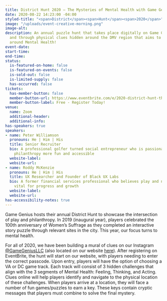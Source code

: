 ```yaml
---
title: District Hunt 2020 – The Mysteries of Mental Health with Game Genius
date: 2020-08-22 14:23:00 -04:00
styled-title: "<span>District</span><span>Hunt</span><span>2020</span>"
image: "/uploads/event-creative-morning.png"
image-alt: 
description: An annual puzzle hunt that takes place digitally on Game Genius' website
  and through physical clues hidden around the DMV region that aims to build awareness
  around Mental Health!
event-date: 
start-time: 
end-time: 
status:
  is-featured-on-home: false
  is-featured-on-events: false
  is-sold-out: false
  is-limited-supply: false
  has-occurred: false
tickets:
  has-member-button: false
  member-button-url: https://www.eventbrite.com/e/2020-district-hunt-the-mysteries-of-mental-health-tickets-117429582041
  member-button-label: Free - Register Today!
venue:
  name: Zoom
  additional-header: 
  additional-info: 
has-speakers: true
speakers:
- name: Peter Williamson
  pronouns: He | Him | His
  title: Senior Recruiter
  bio: A professional golfer turned social entrepreneur who is passionate about making
    philanthropy more fun and accessible
  website-label: 
  website-url: 
- name: Roddy McKenzie
  pronouns: He | Him | His
  title: UX Researcher and Founder of Black UX Labs
  bio: A former financial services professional who believes play and novelty are
    vital for progress and growth
  website-label: 
  website-url: 
has-accessibility-notes: true
---
```


Game Genius hosts their annual District Hunt to showcase the intersection of play and philanthropy. In 2019 (inaugural year), players celebrated the 100th anniversary of Women’s Suffrage as they completed an interactive story puzzle through relevant sites in the city. This year, our focus turns to mental health.

For all of 2020, we have been building a mural of clues on our Instagram [@GameGeniusLLC](https://instagram.com/gamegeniusllc) (also located on our website [here](https://www.gamegenius.org)). After registering on EventBrite, the hunt will start on our website, with players needing to enter the correct passcode. Upon entry, players will have the option of choosing a VA or DC game track. Each track will consist of 3 hidden challenges that align with the 3 segments of Mental Health: Feeling, Thinking, and Acting. Clues online will help players identify and navigate to the physical location of these challenges. When players arrive at a location, they will face a number of fun games/puzzles to earn a key. These keys contain cryptic messages that players must combine to solve the final mystery. 
